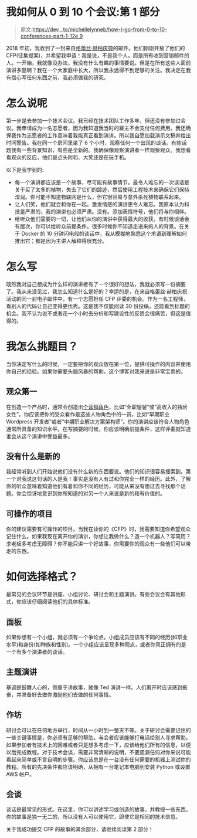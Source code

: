 # 我如何从 0 到 10 个会议:第 1 部分

> 原文:[https://dev . to/michellelynneb/how-I-go-from-0-to-10-conferences-part-1-12e 9](https://dev.to/michellelynneb/how-i-went-from-0-to-10-conferences-part-1-12e9)

2018 年初，我收到了一封来自[格蕾丝·赫柏庆典](https://ghc.anitab.org/)的邮件。他们刚刚开放了他们的 CFP(征集提案)，并希望我申请！我是说，不是我个人，而是所有收到营销邮件的人。一开始，我就像没办法，我没有什么有趣的事情要说。但是在所有这些人面前演讲多酷啊？我在一个大家庭中长大，所以我永远得不到足够的关注。我决定在我有信心写任何东西之前，我必须做我的研究。

# [](#how-to-say-it)怎么说呢

第一步是去参加一个技术会议。我已经在技术团队工作多年，但还没有参加过会议。我申请成为一名志愿者，因为我知道我当时的雇主不会支付任何费用。我还确保我作为志愿者的工作意味着我能真正看到演讲。所以我自愿加载演示文稿并给出时间警告。我在同一个房间里坐了 6 个小时，观察任何一个出现的谈话。有些话题我有一些背景知识，有些是全新的。我确保像观察演讲者一样观察观众。我想看看观众的反应，他们是点头附和、大笑还是在玩手机。

以下是我学到的:

*   每一个演讲都应该是一个故事，尽可能有故事情节。最令人难忘的一次谈话是关于买了太多的植物，失去了它们的踪迹，然后使用工程技术来确保它们保持湿润。你可能不知道物联网是什么，但它很容易与意外杀死植物联系起来。
*   让人们笑，他们就会和你在一起。激发情感的演讲更令人难忘。我原本认为科技是严肃的，我的演讲也必须严肃。没有。添加表情符号，他们将与你相伴。
*   给听众他们需要的一切，让他们从你的演讲中获得最大的收获。有时候谈话会有层次，你可以给听众前提条件。很多时候你不知道走进来的人的背景。在关于 Docker 的 10 分钟闪电般的谈话中，我从模糊地熟悉这个术语到理解如何推出它；都是因为主讲人解释得很充分。

# [](#how-to-write-it)怎么写

既然我对自己想成为什么样的演讲者有了一个很好的想法，我就必须写一份摘要了。我从来没见过，我怎么知道什么是好的？幸运的是，在来自格蕾丝·赫柏庆祝活动的同一封电子邮件中，有一个志愿担任 CFP 评委的机会。作为一名工程师，看别人的代码让自己变得更优秀。这是我不仅能阅读 30 份投稿，还能看到标题的机会。我不认为说不或者花一个小时去分析和写建设性的反馈会很痛苦，但这是值得的。

# [](#how-do-i-pick-a-topic)我怎么挑题目？

当你决定写什么的时候，一定要把你的观众放在第一位，提供可操作的内容并使用你自己的经验。如果你需要头脑风暴的帮助，这个博客对我来说是非常宝贵的。

## [](#audience-first)观众第一

在创造一个产品时，通常会创造出[个营销角色](https://buffer.com/library/marketing-personas-beginners-guide)，比如“全职爸爸”或“高收入的独居女性”。你应该把你的受众看作是这些人物角色中的一员，比如“早期职业 Wordpress 开发者”或者“中期职业解决方案架构师”。你的演讲应该符合人物角色通常所具备的知识水平。在写摘要的时候，你应该明确前提条件，这样评委就知道谁会从这个演讲中受益最多。

## [](#nothing-is-new)没有什么是新的

我经常听到人们开始说他们没有什么新的东西要说。他们的知识很容易搜索到。第一个对我说这句话的人是我！事实是没有人有过和你完全一样的经历。此外，了解你的听众意味着知道他们有着和你不同的经历，可能从来没有想过去寻找那个话题。你会惊讶地意识到你所知道的对另一个人来说是新的和有价值的。

## [](#actionable-items)可操作的项目

你的建议需要有可操作的项目。当我在读你的《CFP》时，我需要知道你希望观众记住什么。如果我现在离开你的演讲，你想让我做什么？造一个机器人？写简历？求老板多考虑无障碍？你不能只讲一个好故事，你需要你的观众有一些他们可以带走的东西。

# [](#how-do-i-pick-a-format)如何选择格式？

最常见的会议环节是讲座、小组讨论、研讨会和主题演讲。有些会议会有其他形式，你应该仔细阅读他们的具体标准。

## [](#panels)面板

如果你想有一个小组，就必须有一个争论点。小组成员应该有不同的经历(如职业水平)和身份(如种族和性别)。一个小组应该呈现多种观点，或者你真正拥有的是一个有多个演讲者的谈话。

## [](#keynotes)主题演讲

基调是鼓舞人心的，侧重于讲故事，就像 Ted 演讲一样。人们离开时应该感到振奋，并准备好去做你激励他们去做的任何事情。

## [](#workshops)作坊

研讨会可以在任何地方举行，时间从一小时到一整天不等。关于研讨会需要记住的一些关键事情是，你必须有足够的帮助。与会者应该能够打电话给别人寻求帮助。如果参加者有技术上的困难或者只是想多考虑一下，应该给他们所有的信息，以便以后完成教程。对于技术会谈，需要非常清晰的说明，不要遗漏任何对你来说可能看起来简单或不言自明的步骤。你应该总是在一台没有任何需要的机器上测试你的教程。所有的先决条件都应该明确，从拥有一台笔记本电脑到安装 Python 或设置 AWS 帐户。

## [](#talks)会谈

谈话是最常见的形式。在这里，你可以讲述学习或创造的故事，并教授一些东西。你的故事是独一无二的，所以没有人可以使用它，即使它是相同的技术信息。

关于我成功提交 CFP 的故事的其余部分，请继续阅读第 2 部分！